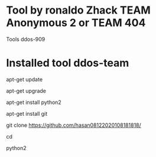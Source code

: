 # Tool by ronaldo Zhack TEAM Anonymous 2 or TEAM 404
Tools ddos-909
# Installed tool ddos-team

apt-get update 

apt-get upgrade

apt-get install python2

apt-get install git

git clone https://github.com/hasan08122020108181818/

cd 

python2 
